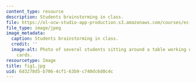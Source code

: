```yaml
---
content_type: resource
description: Students brainstorming in class.
file: https://ol-ocw-studio-app-production.s3.amazonaws.com/courses/ec-720j-d-lab-ii-design-spring-2010/6d3278d5b7064cf163b9c740dc6d0c4c_fig1.jpg
file_type: image/jpeg
image_metadata:
  caption: Students brainstorming in class.
  credit: ''
  image-alt: Photo of several students sitting around a table working on small paper
    cards.
resourcetype: Image
title: fig1.jpg
uid: 6d3278d5-b706-4cf1-63b9-c740dc6d0c4c
---
```

